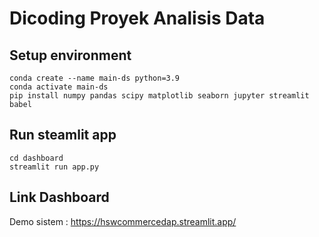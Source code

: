 # Dicoding Proyek Analisis Data
## Setup environment
```
conda create --name main-ds python=3.9
conda activate main-ds
pip install numpy pandas scipy matplotlib seaborn jupyter streamlit babel
```

## Run steamlit app
```
cd dashboard
streamlit run app.py
```

## Link Dashboard
Demo sistem : https://hswcommercedap.streamlit.app/
